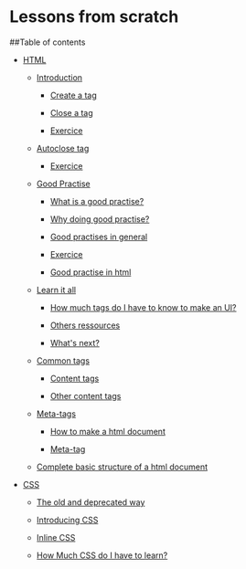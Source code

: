 Lessons from scratch
====

##Table of contents

  + [HTML](./html/2014-09-10-html-an-introduction.markdown#html)

    + [Introduction](./html/2014-09-10-html-an-introduction.markdown#html__introduction)

      + [Create a tag](./html/2014-09-10-html-an-introduction.markdown#create-a-tag)

      + [Close a tag](./html/2014-09-10-html-an-introduction.markdown#close-a-tag)

      + [Exercice](./html/2014-09-10-html-an-introduction.markdown#exercice)
      
    + [Autoclose tag](./html/2014-09-10-html-tag-exception.markdown#autoclose-tag)
      
      + [Exercice](./html/2014-09-10-html-tag-exception.markdown#exercice)
      
    + [Good Practise](./html/2014-09-11-html-good-practises-1.markdown#good-practise-1)
    
      + [What is a good practise?](./html/2014-09-11-html-good-practises-1.markdown#what-is-a-good-practise?)
      
      + [Why doing good practise?](./html/2014-09-11-html-good-practises-1.markdown#why-doing-good-practise)
      
      + [Good practises in general](https://github.com/leGuest/lessons/blob/master/html/2014-09-11-html-good-practises-2.markdown#what-are-good-practises-in-general-?)
      
      + [Exercice](./html/2014-09-11-html-good-practises-2.markdown#exercice)
      
      + [Good practise in html](https://github.com/leGuest/lessons/blob/master/html/2014-09-11-html-good-practises-2.markdown#good-practise-in-html)
      
    + [Learn it all](./html/2014-09-12-html-learn-it-all.markdown#learn-it-all)
    
      + [How much tags do I have to know to make an UI?](./html/2014-09-12-html-learn-it-all.markdown#how-much-tags)
      
      + [Others ressources](./html/2014-09-12-html-learn-it-all.markdown#others-ressources)
      
      + [What's next?](./html/2014-09-12-html-learn-it-all.markdown#what-is-next-?)

    + [Common tags](./html/2014-09-12-html-tags-1.markdown#common-tags-1)
    
      + [Content tags](./html/2014-09-12-html-tags-1.markdown#content-tag)
      
      + [Other content tags](./html/2014-09-12-html-tags-2.markdown#others-content-tag)

    + [Meta-tags](./html/2014-09-13-html-meta-tags.markdown#meta-tags)
    
      + [How to make a html document](./html/2014-09-13-html-meta-tags.markdown#how-to-make-a-html-document-?)
      
      + [Meta-tag](./html/2014-09-13-html-meta-tags.markdown#Meta-tag)
      
    + [Complete basic structure of a html document](./html/2014-09-13-html-structure-of-html-document.markdown#structure-of-a-html-document)
    
  + [CSS](./css/2014-09-13-css-an-introduction.markdown#css)
  
    + [The old and deprecated way](./css/2014-09-13-css-an-introduction.markdown#old-and-deprecated-way)
    
    + [Introducing CSS](./css/2014-09-13-css-an-introduction.markdown#into-css)
    
    + [Inline CSS](./css/2014-09-13-css-an-introduction.markdown#inline-css)
    
    + [How Much CSS do I have to learn?](./css/2014-09-13-css-an-introduction.markdown#how-much-css)
    
